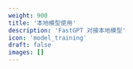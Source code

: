 ```yaml
---
weight: 900
title: '本地模型使用'
description: 'FastGPT 对接本地模型'
icon: 'model_training'
draft: false
images: []
---
```

